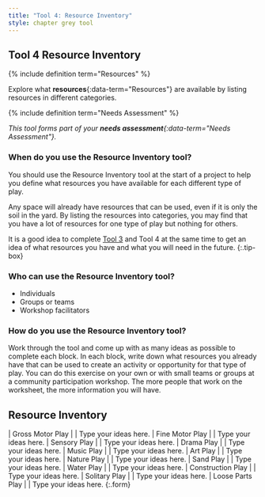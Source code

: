 ```yaml
---
title: "Tool 4: Resource Inventory"
style: chapter grey tool
---
```


## **Tool 4** Resource Inventory

{% include definition term="Resources" %}

Explore what **resources**{:data-term="Resources"} are available by listing resources in different categories.

{% include definition term="Needs Assessment" %}

*This tool forms part of your **needs assessment**{:data-term="Needs Assessment"}.*

### When do you use the Resource Inventory tool?

You should use the Resource Inventory tool at the start of a project to help you define what resources you have available for each different type of play.

Any space will already have resources that can be used, even if it is only the soil in the yard. By listing the resources into categories, you may find that you have a lot of resources for one type of play but nothing for others.

It is a good idea to complete [Tool 3](06-03.html) and Tool 4 at the same time to get an idea of what resources you have and what you will need in the future.
{:.tip-box}

### Who can use the Resource Inventory tool?

-   Individuals
-   Groups or teams
-   Workshop facilitators

### How do you use the Resource Inventory tool?

Work through the tool and come up with as many ideas as possible to complete each block. In each block, write down what resources you already have that can be used to create an activity or opportunity for that type of play. You can do this exercise on your own or with small teams or groups at a community participation workshop. The more people that work on the worksheet, the more information you will have.

## Resource Inventory

| Gross Motor Play  |  | Type your ideas here.
| Fine Motor Play   |  | Type your ideas here.
| Sensory Play      |  | Type your ideas here.
| Drama Play        |  | Type your ideas here.
| Music Play        |  | Type your ideas here.
| Art Play          |  | Type your ideas here.
| Nature Play       |  | Type your ideas here.
| Sand Play         |  | Type your ideas here.
| Water Play        |  | Type your ideas here.
| Construction Play |  | Type your ideas here.
| Solitary Play     |  | Type your ideas here.
| Loose Parts Play  |  | Type your ideas here.
{:.form}
